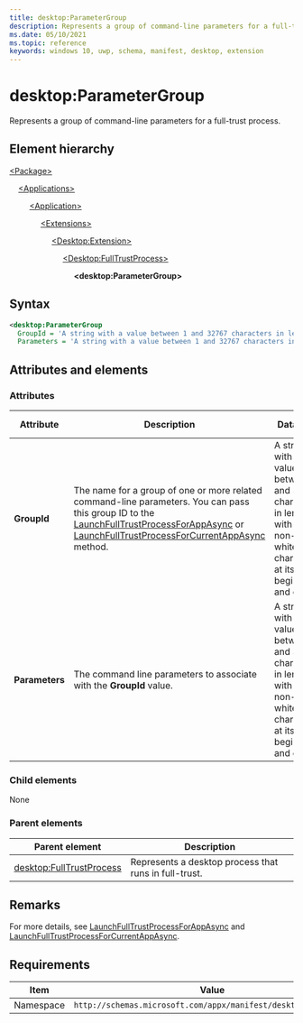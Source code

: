 ```yaml
---
title: desktop:ParameterGroup
description: Represents a group of command-line parameters for a full-trust process.
ms.date: 05/10/2021
ms.topic: reference
keywords: windows 10, uwp, schema, manifest, desktop, extension 
---
```


# desktop:ParameterGroup

Represents a group of command-line parameters for a full-trust process.

## Element hierarchy

[\<Package\>](element-package.md)

&nbsp;&nbsp;&nbsp;&nbsp;[\<Applications\>](element-applications.md)

&nbsp;&nbsp;&nbsp;&nbsp; &nbsp;&nbsp;&nbsp;&nbsp;[\<Application\>](element-application.md)

&nbsp;&nbsp;&nbsp;&nbsp; &nbsp;&nbsp;&nbsp;&nbsp; &nbsp;&nbsp;&nbsp;&nbsp;[\<Extensions\>](element-1-extensions.md)

&nbsp;&nbsp;&nbsp;&nbsp; &nbsp;&nbsp;&nbsp;&nbsp; &nbsp;&nbsp;&nbsp;&nbsp; &nbsp;&nbsp;&nbsp;&nbsp;[\<Desktop:Extension\>](element-desktop-extension.md)

&nbsp;&nbsp;&nbsp;&nbsp; &nbsp;&nbsp;&nbsp;&nbsp; &nbsp;&nbsp;&nbsp;&nbsp; &nbsp;&nbsp;&nbsp;&nbsp; &nbsp;&nbsp;&nbsp;&nbsp;[\<Desktop:FullTrustProcess\>](element-desktop-fulltrustprocess.md)

&nbsp;&nbsp;&nbsp;&nbsp; &nbsp;&nbsp;&nbsp;&nbsp; &nbsp;&nbsp;&nbsp;&nbsp; &nbsp;&nbsp;&nbsp;&nbsp; &nbsp;&nbsp;&nbsp;&nbsp; &nbsp;&nbsp;&nbsp;&nbsp;**\<desktop:ParameterGroup\>**

## Syntax

```xml
<desktop:ParameterGroup
  GroupId = 'A string with a value between 1 and 32767 characters in length with a non-whitespace character at its beginning and end.'
  Parameters = 'A string with a value between 1 and 32767 characters in length with a non-whitespace character at its beginning and end.' >
```

## Attributes and elements

### Attributes

| Attribute | Description | Data type | Required | Default value |
|-|-|-|-|-|
| **GroupId** | The name for a group of one or more related command-line parameters. You can pass this group ID to the [LaunchFullTrustProcessForAppAsync](/uwp/api/windows.applicationmodel.fulltrustprocesslauncher.launchfulltrustprocessforappasync) or [LaunchFullTrustProcessForCurrentAppAsync](/uwp/api/windows.applicationmodel.fulltrustprocesslauncher.launchfulltrustprocessforcurrentappasync) method. | A string with a value between 1 and 32767 characters in length with a non-whitespace character at its beginning and end. | Yes |  |
| **Parameters** | The command line parameters to associate with the **GroupId** value. | A string with a value between 1 and 32767 characters in length with a non-whitespace character at its beginning and end. | Yes |  |

### Child elements

None

### Parent elements

| Parent element | Description |
|-|-|
| [desktop:FullTrustProcess](element-desktop-fulltrustprocess.md) | Represents a desktop process that runs in full-trust. |

## Remarks

For more details, see [LaunchFullTrustProcessForAppAsync](/uwp/api/windows.applicationmodel.fulltrustprocesslauncher.launchfulltrustprocessforappasync) and [LaunchFullTrustProcessForCurrentAppAsync](/uwp/api/windows.applicationmodel.fulltrustprocesslauncher.launchfulltrustprocessforcurrentappasync).

## Requirements

| Item  | Value  |
|--|--|
| Namespace | `http://schemas.microsoft.com/appx/manifest/desktop/windows10` |